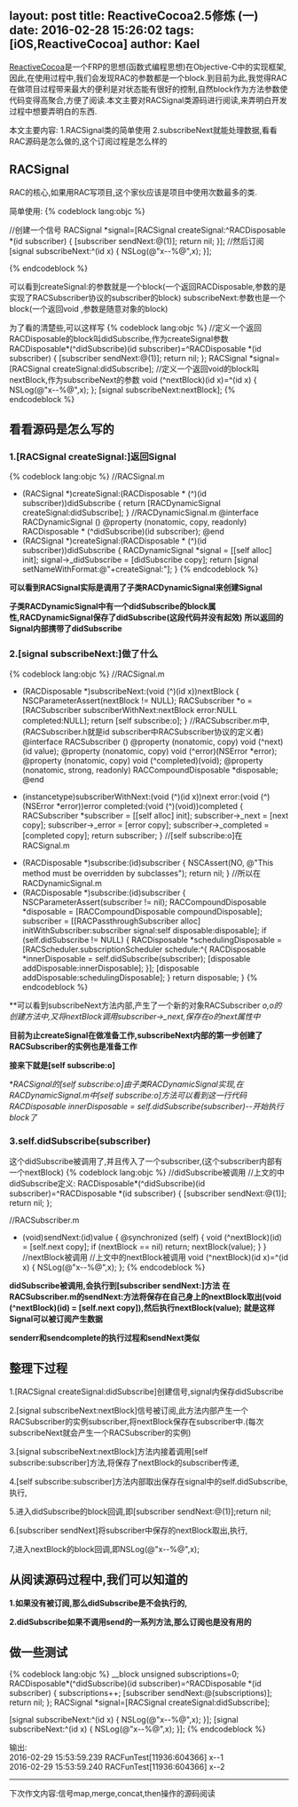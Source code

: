 layout: post
title: ReactiveCocoa2.5修炼 (一)
date: 2016-02-28 15:26:02
tags: [iOS,ReactiveCocoa]
author: Kael
---

[ReactiveCocoa](https://github.com/ReactiveCocoa/ReactiveCocoa)是一个FRP的思想(函数式编程思想)在Objective-C中的实现框架,因此,在使用过程中,我们会发现RAC的参数都是一个block.到目前为此,我觉得RAC在做项目过程带来最大的便利是对状态能有很好的控制,自然block作为方法参数使代码变得高聚合,方便了阅读.本文主要对RACSignal类源码进行阅读,来弄明白开发过程中想要弄明白的东西.

本文主要内容:
1.RACSignal类的简单使用
2.subscribeNext就能处理数据,看看RAC源码是怎么做的,这个订阅过程是怎么样的

<!-- more -->

## RACSignal
RAC的核心,如果用RAC写项目,这个家伙应该是项目中使用次数最多的类.

简单使用:
{% codeblock lang:objc %}
	
//创建一个信号
RACSignal *signal=[RACSignal createSignal:^RACDisposable *(id<RACSubscriber> subscriber) {
	[subscriber sendNext:@(1)];
	return nil;
}];
//然后订阅
[signal subscribeNext:^(id x) {
	NSLog(@"x--%@",x);
}];

{% endcodeblock %}

可以看到createSignal:的参数就是一个block(一个返回RACDisposable,参数的是实现了RACSubscriber协议的subscriber的block)
subscribeNext:参数也是一个block(一个返回void ,参数是随意对象的block)

<!-- more -->

为了看的清楚些,可以这样写
{% codeblock lang:objc %}
//定义一个返回RACDisposable的block叫didSubscribe,作为createSignal参数
RACDisposable*(^didSubscribe)(id<RACSubscriber> subscriber)=^RACDisposable *(id<RACSubscriber> subscriber)
{
    [subscriber sendNext:@(1)];
    return nil;
};
RACSignal *signal=[RACSignal createSignal:didSubscribe];
//定义一个返回void的block叫nextBlock,作为subscribeNext的参数
void (^nextBlock)(id x)=^(id x)
{
    NSLog(@"x--%@",x);
};
[signal subscribeNext:nextBlock];
{% endcodeblock %}

## 看看源码是怎么写的
### 1.[RACSignal createSignal:]返回Signal
{% codeblock lang:objc %}
//RACSignal.m
+ (RACSignal *)createSignal:(RACDisposable * (^)(id<RACSubscriber> subscriber))didSubscribe {
	return [RACDynamicSignal createSignal:didSubscribe];
}
//RACDynamicSignal.m
@interface RACDynamicSignal ()
@property (nonatomic, copy, readonly) RACDisposable * (^didSubscribe)(id<RACSubscriber> subscriber);
@end
+ (RACSignal *)createSignal:(RACDisposable * (^)(id<RACSubscriber> subscriber))didSubscribe {
	RACDynamicSignal *signal = [[self alloc] init];
	signal->_didSubscribe = [didSubscribe copy];
	return [signal setNameWithFormat:@"+createSignal:"];
}
{% endcodeblock %}

**可以看到RACSignal实际是调用了子类RACDynamicSignal来创建Signal**

**子类RACDynamicSignal中有一个didSubscribe的block属性,RACDynamicSignal保存了didSubscribe(这段代码并没有起效)**
**所以返回的Signal内部携带了didSubscribe**


### 2.[signal subscribeNext:]做了什么
{% codeblock lang:objc %}
//RACSignal.m
- (RACDisposable *)subscribeNext:(void (^)(id x))nextBlock {
	NSCParameterAssert(nextBlock != NULL);
	RACSubscriber *o = [RACSubscriber subscriberWithNext:nextBlock error:NULL completed:NULL];
	return [self subscribe:o];
}
//RACSubscriber.m中,(RACSubscriber.h就是id<RACSubscriber> subscriber中RACSubscriber协议的定义者)
@interface RACSubscriber ()
@property (nonatomic, copy) void (^next)(id value);
@property (nonatomic, copy) void (^error)(NSError *error);
@property (nonatomic, copy) void (^completed)(void);
@property (nonatomic, strong, readonly) RACCompoundDisposable *disposable;
@end
+ (instancetype)subscriberWithNext:(void (^)(id x))next error:(void (^)(NSError *error))error completed:(void (^)(void))completed {
	RACSubscriber *subscriber = [[self alloc] init];
	subscriber->_next = [next copy];
	subscriber->_error = [error copy];
	subscriber->_completed = [completed copy];
	return subscriber;
}
//[self subscribe:o]在RACSignal.m
- (RACDisposable *)subscribe:(id<RACSubscriber>)subscriber {
	NSCAssert(NO, @"This method must be overridden by subclasses");
	return nil;
}
//所以在RACDynamicSignal.m
- (RACDisposable *)subscribe:(id<RACSubscriber>)subscriber {
	NSCParameterAssert(subscriber != nil);
	RACCompoundDisposable *disposable = [RACCompoundDisposable compoundDisposable];
	subscriber = [[RACPassthroughSubscriber alloc] initWithSubscriber:subscriber signal:self disposable:disposable];
	if (self.didSubscribe != NULL) {
		RACDisposable *schedulingDisposable = [RACScheduler.subscriptionScheduler schedule:^{
			RACDisposable *innerDisposable = self.didSubscribe(subscriber);
			[disposable addDisposable:innerDisposable];
		}];
		[disposable addDisposable:schedulingDisposable];
	}
	return disposable;
}
{% endcodeblock %}

**可以看到subscribeNext方法内部,产生了一个新的对象RACSubscriber *o,*o的创建方法中,又将nextBlock调用subscriber->_next,保存在o的next属性中**

**目前为止createSignal在做准备工作,subscribeNext内部的第一步创建了RACSubscriber的实例也是准备工作**

**接来下就是[self subscribe:o]**

**RACSignal的[self subscribe:o]由子类RACDynamicSignal实现,在RACDynamicSignal.m中[self subscribe:o]方法可以看到这一行代码RACDisposable  *innerDisposable = self.didSubscribe(subscriber)--开始执行block了**

### 3.self.didSubscribe(subscriber)
这个didSubscribe被调用了,并且传入了一个subscriber,(这个subscriber内部有一个nextBlock)
{% codeblock lang:objc %}
//didSubscribe被调用
//上文的中didSubscribe定义:
RACDisposable*(^didSubscribe)(id<RACSubscriber> subscriber)=^RACDisposable *(id<RACSubscriber> subscriber)
{
    [subscriber sendNext:@(1)];
    return nil;
};

//RACSubscriber.m
- (void)sendNext:(id)value {
	@synchronized (self) {
		void (^nextBlock)(id) = [self.next copy];
		if (nextBlock == nil) return;
		nextBlock(value);
	}
}
//nextBlock被调用
//上文中的nextBlock被调用
void (^nextBlock)(id x)=^(id x)
{
    NSLog(@"x--%@",x);
};
{% endcodeblock %}

**didSubscribe被调用,会执行到[subscriber sendNext:]方法**
**在RACSubscriber.m的sendNext:方法将保存在自己身上的nextBlock取出(void (^nextBlock)(id) = [self.next copy]),然后执行nextBlock(value);**
**就是这样Signal可以被订阅产生数据**

**senderr和sendcomplete的执行过程和sendNext类似**

## 整理下过程
1.[RACSignal createSignal:didSubscribe]创建信号,signal内保存didSubscribe

2.[signal subscribeNext:nextBlock]信号被订阅,此方法内部产生一个RACSubscriber的实例subscriber,将nextBlock保存在subscriber中.(每次subscribeNext就会产生一个RACSubscriber的实例)

3.[signal subscribeNext:nextBlock]方法内接着调用[self subscribe:subscriber]方法,将保存了nextBlock的subscriber传递,

4.[self subscribe:subscriber]方法内部取出保存在signal中的self.didSubscribe,执行,

5.进入didSubscribe的block回调,即[subscriber sendNext:@(1)];return nil;

6.[subscriber sendNext]将subscriber中保存的nextBlock取出,执行,

7,进入nextBlock的block回调,即NSLog(@"x--%@",x);

## 从阅读源码过程中,我们可以知道的
**1.如果没有被订阅,那么didSubscribe是不会执行的,**

**2.didSubscribe如果不调用send的一系列方法,那么订阅也是没有用的**

## 做一些测试

{% codeblock lang:objc %}
__block unsigned subscriptions=0;
RACDisposable*(^didSubscribe)(id<RACSubscriber> subscriber)=^RACDisposable *(id<RACSubscriber> subscriber)
{
    subscriptions++;
    [subscriber sendNext:@(subscriptions)];
    return nil;
};
RACSignal *signal=[RACSignal createSignal:didSubscribe];

[signal subscribeNext:^(id x) {
   NSLog(@"x--%@",x);
}];
[signal subscribeNext:^(id x) {
    NSLog(@"x--%@",x);
}];
{% endcodeblock %}

输出:     
2016-02-29 15:53:59.239 RACFunTest[11936:604366] x--1    
2016-02-29 15:53:59.240 RACFunTest[11936:604366] x--2

-----------
下次作文内容:信号map,merge,concat,then操作的源码阅读
